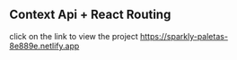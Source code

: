 ## Context Api + React Routing
click on the link to view the project https://sparkly-paletas-8e889e.netlify.app 